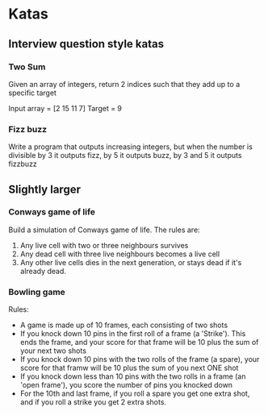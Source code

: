 # Katas

## Interview question style katas

### Two Sum

Given an array of integers, return 2 indices such that they add up to a specific target

Input array = [2 15 11 7]
Target = 9

### Fizz buzz

Write a program that outputs increasing integers, but when the number is divisible by 3 it outputs fizz, by 5 it outputs buzz, by 3 and 5 it outputs fizzbuzz

## Slightly larger

### Conways game of life

Build a simulation of Conways game of life. The rules are:

1. Any live cell with two or three neighbours survives
2. Any dead cell with three live neighbours becomes a live cell
3. Any other live cells dies in the next generation, or stays dead if it's already dead.

### Bowling game

Rules:
* A game is made up of 10 frames, each consisting of two shots
* If you knock down 10 pins in the first roll of a frame (a 'Strike'). This ends the frame, and your score for that frame will be 10 plus the sum of your next two shots
* If you knock down 10 pins with the two rolls of the frame (a spare), your score for that framw will be 10 plus the sum of you next ONE shot
* If you knock down less than 10 pins with the two rolls in a frame (an 'open frame'), you score the number of pins you knocked down
* For the 10th and last frame, if you roll a spare you get one extra shot, and if you roll a strike you get 2 extra shots.

